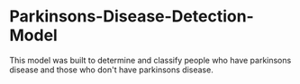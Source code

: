 # Parkinsons-Disease-Detection-Model


This model was built to determine and classify people who have
parkinsons disease and those who don't have parkinsons disease.
